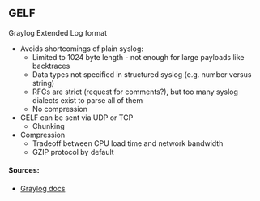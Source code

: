 ## GELF 

Graylog Extended Log format 

- Avoids shortcomings of plain syslog: 
    - Limited to 1024 byte length - not enough for large payloads like backtraces 
    - Data types not specified in structured syslog (e.g. number versus string)
    - RFCs are strict (request for comments?), but too many syslog dialects exist to parse all of them 
    - No compression 
- GELF can be sent via UDP or TCP 
    - Chunking 
- Compression 
    - Tradeoff between CPU load time and network bandwidth 
    - GZIP protocol by default 



#### Sources: 
- [Graylog docs](http://docs.graylog.org/en/2.0/pages/gelf.html)